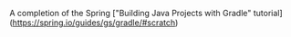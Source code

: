 A completion of the Spring ["Building Java Projects with Gradle" tutorial] (https://spring.io/guides/gs/gradle/#scratch)